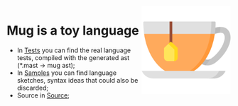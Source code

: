 <img width="200" height="200" src="other/tea.png" align="right" />

# Mug is a toy language
* In [Tests](https://github.com/Carpall/mug/tree/master/tests) you can find the real language tests, compiled with the generated ast (*.mast -> mug ast);
* In [Samples](https://github.com/Carpall/mug/tree/master/samples) you can find language sketches, syntax ideas that could also be discarded;
* Source in [Source](https://github.com/Carpall/mug/tree/master/source);
